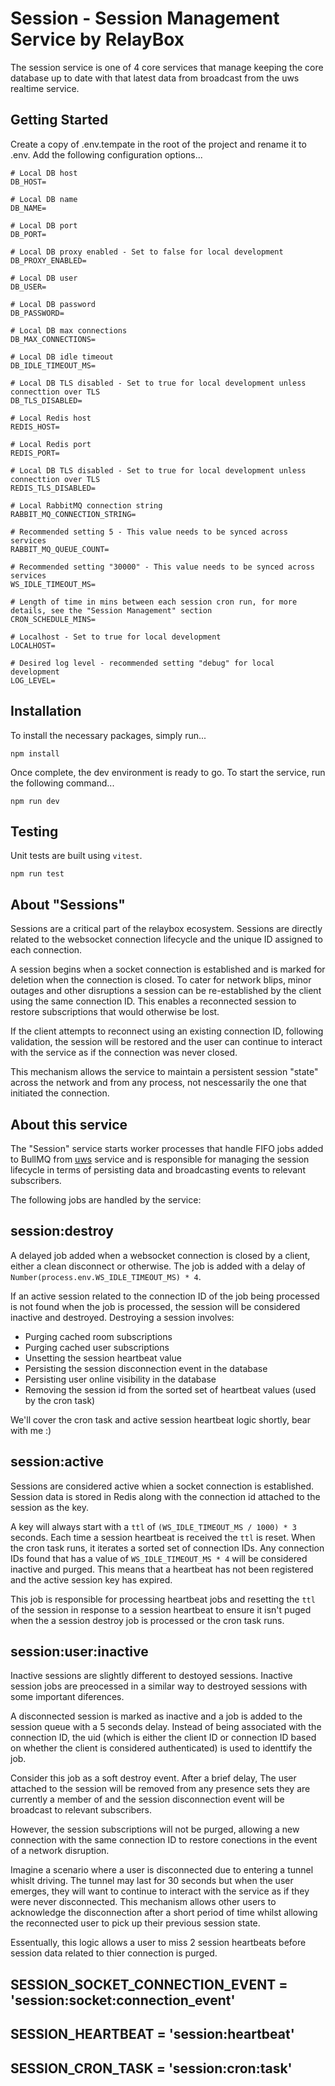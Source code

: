 # Session - Session Management Service by RelayBox

The session service is one of 4 core services that manage keeping the core database up to date with that latest data from broadcast from the uws realtime service.

## Getting Started

Create a copy of .env.tempate in the root of the project and rename it to .env. Add the following configuration options...

```
# Local DB host
DB_HOST=

# Local DB name
DB_NAME=

# Local DB port
DB_PORT=

# Local DB proxy enabled - Set to false for local development
DB_PROXY_ENABLED=

# Local DB user
DB_USER=

# Local DB password
DB_PASSWORD=

# Local DB max connections
DB_MAX_CONNECTIONS=

# Local DB idle timeout
DB_IDLE_TIMEOUT_MS=

# Local DB TLS disabled - Set to true for local development unless connecttion over TLS
DB_TLS_DISABLED=

# Local Redis host
REDIS_HOST=

# Local Redis port
REDIS_PORT=

# Local DB TLS disabled - Set to true for local development unless connecttion over TLS
REDIS_TLS_DISABLED=

# Local RabbitMQ connection string
RABBIT_MQ_CONNECTION_STRING=

# Recommended setting 5 - This value needs to be synced across services
RABBIT_MQ_QUEUE_COUNT=

# Recommended setting "30000" - This value needs to be synced across services
WS_IDLE_TIMEOUT_MS=

# Length of time in mins between each session cron run, for more details, see the "Session Management" section
CRON_SCHEDULE_MINS=

# Localhost - Set to true for local development
LOCALHOST=

# Desired log level - recommended setting "debug" for local development
LOG_LEVEL=
```

## Installation

To install the necessary packages, simply run...

```
npm install
```

Once complete, the dev environment is ready to go. To start the service, run the following command...

```
npm run dev
```

## Testing

Unit tests are built using `vitest`.

```
npm run test
```

## About "Sessions"

Sessions are a critical part of the relaybox ecosystem. Sessions are directly related to the websocket connection lifecycle and the unique ID assigned to each connection.

A session begins when a socket connection is established and is marked for deletion when the connection is closed. To cater for network blips, minor outages and other disruptions a session can be re-established by the client using the same connection ID. This enables a reconnected session to restore subscriptions that would otherwise be lost.

If the client attempts to reconnect using an existing connection ID, following validation, the session will be restored and the user can continue to interact with the service as if the connection was never closed.

This mechanism allows the service to maintain a persistent session "state" across the network and from any process, not nescessarily the one that initiated the connection.

## About this service

The "Session" service starts worker processes that handle FIFO jobs added to BullMQ from [uws](https://github.com/relaybox/uws) service and is responsible for managing the session lifecycle in terms of persisting data and broadcasting events to relevant subscribers.

The following jobs are handled by the service:

## session:destroy

A delayed job added when a websocket connection is closed by a client, either a clean disconnect or otherwise. The job is added with a delay of `Number(process.env.WS_IDLE_TIMEOUT_MS) * 4`.

If an active session related to the connection ID of the job being processed is not found when the job is processed, the session will be considered inactive and destroyed. Destroying a session involves:

- Purging cached room subscriptions
- Purging cached user subscriptions
- Unsetting the session heartbeat value
- Persisting the session disconnection event in the database
- Persisting user online visibility in the database
- Removing the session id from the sorted set of heartbeat values (used by the cron task)

We'll cover the cron task and active session heartbeat logic shortly, bear with me :)

## session:active

Sessions are considered active whien a socket connection is established. Session data is stored in Redis along with the connection id attached to the session as the key.

A key will always start with a `ttl` of `(WS_IDLE_TIMEOUT_MS / 1000) * 3` seconds. Each time a session heartbeat is received the `ttl` is reset. When the cron task runs, it iterates a sorted set of connection IDs. Any connection IDs found that has a value of `WS_IDLE_TIMEOUT_MS * 4` will be considered inactive and purged. This means that a heartbeat has not been registered and the active session key has expired.

This job is responsible for processing heartbeat jobs and resetting the `ttl` of the session in response to a session heartbeat to ensure it isn't puged when the a session destroy job is processed or the cron task runs.

## session:user:inactive

Inactive sessions are slightly different to destoyed sessions. Inactive session jobs are preocessed in a similar way to destroyed sessions with some important diferences.

A disconnected session is marked as inactive and a job is added to the session queue with a 5 seconds delay. Instead of being associated with the connection ID, the uid (which is either the client ID or connection ID based on whether the client is considered authenticated) is used to identtify the job.

Consider this job as a soft destroy event. After a brief delay, The user attached to the session will be removed from any presence sets they are currently a member of and the session disconnection event will be broadcast to relevant subscribers.

However, the session subscriptions will not be purged, allowing a new connection with the same connection ID to restore conections in the event of a network disruption.

Imagine a scenario where a user is disconnected due to entering a tunnel whislt driving. The tunnel may last for 30 seconds but when the user emerges, they will want to continue to interact with the service as if they were never disconnected. This mechanism allows other users to acknowledge the disconnection after a short period of time whilst allowing the reconnected user to pick up their previous session state.

Essentually, this logic allows a user to miss 2 session heartbeats before session data related to thier connection is purged.

## SESSION_SOCKET_CONNECTION_EVENT = 'session:socket:connection_event'

## SESSION_HEARTBEAT = 'session:heartbeat'

## SESSION_CRON_TASK = 'session:cron:task'
